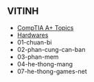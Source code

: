 ## VITINH

- [CompTIA A+ Topics](comptia.md)
- [Hardwares](hardware.md)
- 01-chuan-bi
- 02-phan-cung-can-ban
- 03-phan-mem
- 04-he-thong-mang
- 07-he-thong-games-net
